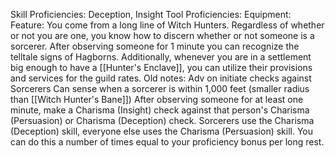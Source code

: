 Skill Proficiencies: Deception, Insight
	Tool Proficiencies:
	Equipment:
	Feature:
		You come from a long line of Witch Hunters. Regardless of whether or not you are one, you know how to discern whether or not someone is a sorcerer. After observing someone for 1 minute you can recognize the telltale signs of Hagborns. Additionally, whenever you are in a settlement big enough to have a [[Hunter's Enclave]], you can utilize their provisions and services for the guild rates.
Old notes:
	 Adv on initiate checks against Sorcerers
	 Can sense when a sorcerer is within 1,000 feet (smaller radius than [[Witch Hunter's Bane]])
	 After observing someone for at least one minute, make a Charisma (Insight) check against that person's Charisma (Persuasion) or Charisma (Deception) check. Sorcerers use the Charisma (Deception) skill, everyone else uses the Charisma (Persuasion) skill. You can do this a number of times equal to your proficiency bonus per long rest. 
